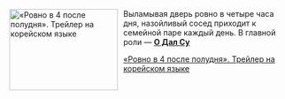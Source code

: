 <!--2025-04-16 20:00:26-->
<div class="yb">
  <div class="rss kino_kino"><a href="https://www.kino-teatr.ru/video/48272/" title="«Ровно в 4 после полудня». Трейлер на корейском языке"><img src="https://www.kino-teatr.ru/video/2/7/48272/poster.jpg" width="196" height="147" align="left" hspace="5" style="margin: 0px 10px 0px 5px" alt="«Ровно в 4 после полудня». Трейлер на корейском языке"/></a>Выламывая дверь ровно в четыре часа дня, назойливый сосед приходит к семейной паре каждый день. В главной роли — <a href=https://www.kino-teatr.ru/kino/acter/m/asia/76504/bio/ target=_blank><strong>О Дал Су</strong></a> <p class="titl"><a href="https://www.kino-teatr.ru/video/48272/">«Ровно в 4 после полудня». Трейлер на корейском языке</a></p></div>
</div>
